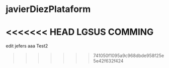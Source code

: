 # javierDiezPlataform

<<<<<<< HEAD
LGSUS COMMING
=======

edit jefers
aaa
Test2
>>>>>>> 741050f1095a9c968dbde958f25e5e42f632f424

